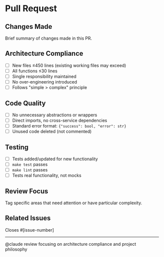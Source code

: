 # Pull Request

## Changes Made
Brief summary of changes made in this PR.

## Architecture Compliance
- [ ] New files ≤450 lines (existing working files may exceed)
- [ ] All functions ≤30 lines
- [ ] Single responsibility maintained
- [ ] No over-engineering introduced
- [ ] Follows "simple > complex" principle

## Code Quality
- [ ] No unnecessary abstractions or wrappers
- [ ] Direct imports, no cross-service dependencies
- [ ] Standard error format: `{"success": bool, "error": str}`
- [ ] Unused code deleted (not commented)

## Testing
- [ ] Tests added/updated for new functionality
- [ ] `make test` passes
- [ ] `make lint` passes
- [ ] Tests real functionality, not mocks

## Review Focus
Tag specific areas that need attention or have particular complexity.

## Related Issues
Closes #[issue-number]

---
@claude review focusing on architecture compliance and project philosophy
